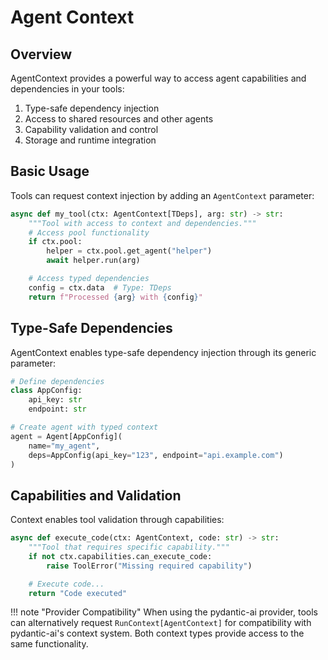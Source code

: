 # Agent Context

## Overview

AgentContext provides a powerful way to access agent capabilities and dependencies in your tools:

1. Type-safe dependency injection
2. Access to shared resources and other agents
3. Capability validation and control
4. Storage and runtime integration

## Basic Usage

Tools can request context injection by adding an `AgentContext` parameter:

```python
async def my_tool(ctx: AgentContext[TDeps], arg: str) -> str:
    """Tool with access to context and dependencies."""
    # Access pool functionality
    if ctx.pool:
        helper = ctx.pool.get_agent("helper")
        await helper.run(arg)

    # Access typed dependencies
    config = ctx.data  # Type: TDeps
    return f"Processed {arg} with {config}"
```

## Type-Safe Dependencies

AgentContext enables type-safe dependency injection through its generic parameter:

```python
# Define dependencies
class AppConfig:
    api_key: str
    endpoint: str

# Create agent with typed context
agent = Agent[AppConfig](
    name="my_agent",
    deps=AppConfig(api_key="123", endpoint="api.example.com")
)
```

## Capabilities and Validation

Context enables tool validation through capabilities:

```python
async def execute_code(ctx: AgentContext, code: str) -> str:
    """Tool that requires specific capability."""
    if not ctx.capabilities.can_execute_code:
        raise ToolError("Missing required capability")

    # Execute code...
    return "Code executed"
```

!!! note "Provider Compatibility"
    When using the pydantic-ai provider, tools can alternatively request `RunContext[AgentContext]`
    for compatibility with pydantic-ai's context system. Both context types provide access to the
    same functionality.
